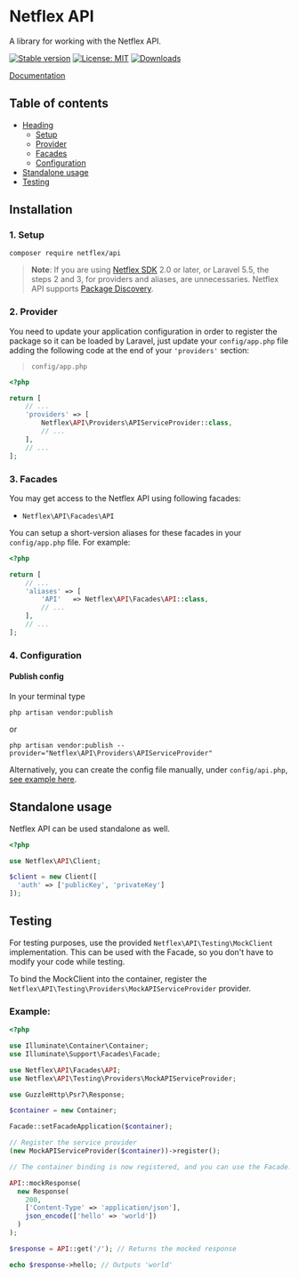 # Netflex API

A library for working with the Netflex API.

<a href="https://packagist.org/packages/netflex/api"><img src="https://img.shields.io/packagist/v/netflex/api?label=stable" alt="Stable version"></a>
<a href="https://opensource.org/licenses/MIT"><img src="https://img.shields.io/github/license/netflex-sdk/api.svg" alt="License: MIT"></a>
<a href="https://packagist.org/packages/netflex/api/stats"><img src="https://img.shields.io/packagist/dm/netflex/api" alt="Downloads"></a>

[Documentation](https://netflex-sdk.github.io/#/docs/api)

## Table of contents

- [Heading](#installation)
  + [Setup](#1-setup)
  + [Provider](#2-provider)
  + [Facades](#3-facades)
  + [Configuration](#4-configuration)
- [Standalone usage](#standalone-usage)
- [Testing](#testing)

Installation
------------

### 1. Setup

```shell
composer require netflex/api
```

> **Note**: If you are using [Netflex SDK](https://github.com/netflex-sdk/sdk) 2.0 or later, or Laravel 5.5, the steps 2 and 3, for providers and aliases, are unnecessaries. Netflex API supports [Package Discovery](https://laravel.com/docs/5.5/packages#package-discovery).

### 2. Provider

You need to update your application configuration in order to register the package so it can be loaded by Laravel, just update your `config/app.php` file adding the following code at the end of your `'providers'` section:

> `config/app.php`

```php
<?php

return [
    // ...
    'providers' => [
        Netflex\API\Providers\APIServiceProvider::class,
        // ...
    ],
    // ...
];
```

### 3. Facades

You may get access to the Netflex API using following facades:

 - `Netflex\API\Facades\API`

You can setup a short-version aliases for these facades in your `config/app.php` file. For example:

```php
<?php

return [
    // ...
    'aliases' => [
        'API'   => Netflex\API\Facades\API::class,
        // ...
    ],
    // ...
];
```

### 4. Configuration

#### Publish config

In your terminal type

```shell
php artisan vendor:publish
```

or

```shell
php artisan vendor:publish --provider="Netflex\API\Providers\APIServiceProvider"
```

Alternatively, you can create the config file manually, under `config/api.php`, [see example here](src/config/api.php).

Standalone usage
----------------

Netflex API can be used standalone as well.

```php
<?php

use Netflex\API\Client;

$client = new Client([
  'auth' => ['publicKey', 'privateKey']
]);
```

Testing
-------

For testing purposes, use the provided `Netflex\API\Testing\MockClient` implementation.
This can be used with the Facade, so you don't have to modify your code while testing.

To bind the MockClient into the container, register the  `Netflex\API\Testing\Providers\MockAPIServiceProvider` provider.

### Example:

```php
<?php

use Illuminate\Container\Container;
use Illuminate\Support\Facades\Facade;

use Netflex\API\Facades\API;
use Netflex\API\Testing\Providers\MockAPIServiceProvider;

use GuzzleHttp\Psr7\Response;

$container = new Container;

Facade::setFacadeApplication($container);

// Register the service provider
(new MockAPIServiceProvider($container))->register();

// The container binding is now registered, and you can use the Facade.

API::mockResponse(
  new Response(
    200,
    ['Content-Type' => 'application/json'],
    json_encode(['hello' => 'world'])
  )
);

$response = API::get('/'); // Returns the mocked response

echo $response->hello; // Outputs 'world'
